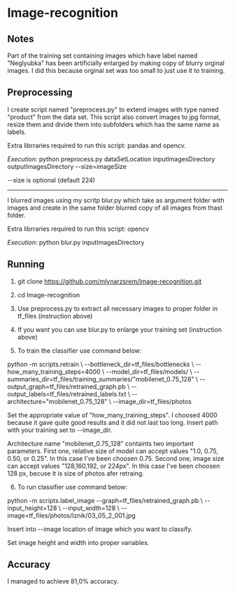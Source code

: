 # Image-recognition

## Notes

Part of the training set containing images which have label named "Neglyubka" has been artificially enlarged 
by making copy of blurry orginal images. I did this because orginal set was too small to just use it to training.

## Preprocessing

I create script named "preprocess.py" to extend images with type named "product" from the data set.
This script also convert images to jpg format, resize them and divide them into subfolders which has the same name as labels.

Extra librraries required to run this script: pandas and opencv.

*Execution:*
python preprocess.py dataSetLocation inputImagesDirectory outputImagesDirectory --size=imageSize

--size is optional (default 224)

---

I blurred images using my scritp blur.py which take as argument folder with images and create in the same folder blurred copy of all images from thast folder.

Extra librraries required to run this script: opencv

*Execution:*
python blur.py inputImagesDirectory

## Running

1.  git clone https://github.com/mlynarzsrem/Image-recognition.git

2. cd Image-recognition

3. Use preprocess.py to extract all necessary images to proper folder in tf_files (instruction above)

4.  If you want you can use blur.py to enlarge your training set (instruction above)

5. To train the classifier use command below:

python -m scripts.retrain \\
  --bottleneck_dir=tf_files/bottlenecks \\
  --how_many_training_steps=4000 \\
  --model_dir=tf_files/models/ \\
  --summaries_dir=tf_files/training_summaries/"mobilenet_0.75_128" \\
  --output_graph=tf_files/retrained_graph.pb \\
  --output_labels=tf_files/retrained_labels.txt \\
  --architecture="mobilenet_0.75_128" \\
  --image_dir=tf_files/photos


 Set the appropriate value of "how_many_training_steps". I choosed 4000 because it gave quite good results and it did not last too long.
Insert path with your training set to --image_dir.

Architecture name "mobilenet_0.75_128" containts two important parameters. First one, relative size of model can accept values "1.0, 0.75, 0.50, or 0.25". In this case I've been choosen 0.75. Second one, image size can accept values "128,160,192, or 224px". In this case I've been choosen 128 px, becuse it is size of photos afer retraing.

6. To run classifier use command below:

python -m scripts.label_image --graph=tf_files/retrained_graph.pb \\
--input_height=128 \\
--input_width=128 \\
--image=tf_files/photos/Iznik/03_05_2_001.jpg

Insert into --image location of image which you want to classify.

Set image height and width into proper variables.

## Accuracy

I managed to achieve 81,0% accuracy.      